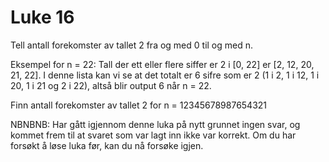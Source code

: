 # Luke 16

Tell antall forekomster av tallet 2 fra og med 0 til og med n.

Eksempel for n = 22:
Tall der ett eller flere siffer er 2 i [0, 22] er [2, 12, 20, 21, 22]. I denne lista kan vi se at det totalt er 6 sifre som er 2 (1 i 2, 1 i 12, 1 i 20, 1 i 21 og 2 i 22), altså blir output 6 når n = 22.

Finn antall forekomster av tallet 2 for n = 12345678987654321

NBNBNB: Har gått igjennom denne luka på nytt grunnet ingen svar, og kommet frem til at svaret som var lagt inn ikke var korrekt. Om du har forsøkt å løse luka før, kan du nå forsøke igjen.
